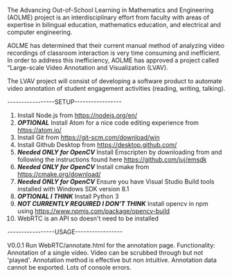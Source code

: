 The Advancing Out-of-School Learning in Mathematics and Engineering (AOLME) project is an interdisciplinary effort from faculty with areas of expertise in bilingual education, mathematics education, and electrical and computer engineering.

AOLME has determined that their current manual method of analyzing video recordings of classroom interaction is very time consuming and inefficient. In order to address this inefficiency, AOLME has approved a project called “Large-scale Video Annotation and Visualization (LVAV).

The LVAV project will consist of developing a software product to automate video annotation of student engagement activities (reading, writing, talking).

-----------------SETUP-----------------

1) Install Node.js from https://nodejs.org/en/
2) ***OPTIONAL*** Install Atom for a nice code editing experience from https://atom.io/
3) Install Git from https://git-scm.com/download/win
4) Install Github Desktop from https://desktop.github.com/
5) ***Needed ONLY for OpenCV*** Install Emscripten by downloading from and following the instructions found here https://github.com/juj/emsdk
6) ***Needed ONLY for OpenCV*** Install cmake from https://cmake.org/download/
7) ***Needed ONLY for OpenCV*** Ensure you have Visual Studio Build tools installed with Windows SDK version 8.1
8) ***OPTIONAL I THINK*** Install Python 3
9) ***NOT CURRENTLY REQUIRED I DON'T THINK*** Install opencv in npm using https://www.npmjs.com/package/opencv-build
10) WebRTC is an API so doesn't need to be installed

-----------------USAGE-----------------

V0.0.1  Run WebRTC/annotate.html for the annotation page.
        Functionality:  Annotation of a single video.
                        Video can be scrubbed through but not 'played'.
                        Annotation method is effective but non intuitive.
                        Annotation data cannot be exported.
                        Lots of console errors.
